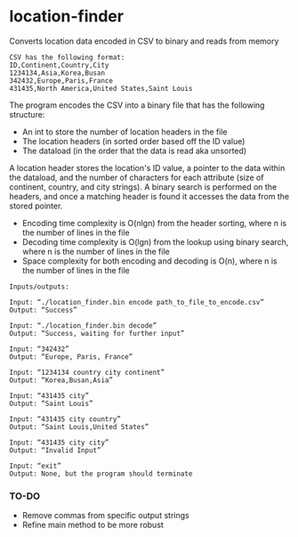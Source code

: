 # location-finder
Converts location data encoded in CSV to binary and reads from memory

```
CSV has the following format:
ID,Continent,Country,City
1234134,Asia,Korea,Busan
342432,Europe,Paris,France
431435,North America,United States,Saint Louis
```

The program encodes the CSV into a binary file that has the following structure:

* An int to store the number of location headers in the file
* The location headers (in sorted order based off the ID value)
* The dataload (in the order that the data is read aka unsorted)

A location header stores the location's ID value, a pointer to the data within the dataload, and the number of characters for each attribute (size of continent, country, and city strings). A binary search is performed on the headers, and once a matching header is found it accesses the data from the stored pointer.

* Encoding time complexity is O(nlgn) from the header sorting, where n is the number of lines in the file
* Decoding time complexity is O(lgn) from the lookup using binary search, where n is the number of lines in the file
* Space complexity for both encoding and decoding is O(n), where n is the number of lines in the file

```
Inputs/outputs:

Input: “./location_finder.bin encode path_to_file_to_encode.csv”
Output: “Success”

Input: “./location_finder.bin decode”
Output: “Success, waiting for further input”

Input: “342432”
Output: “Europe, Paris, France”

Input: “1234134 country city continent”
Output: “Korea,Busan,Asia”

Input: “431435 city”
Output: “Saint Louis”

Input: “431435 city country”
Output: “Saint Louis,United States”

Input: “431435 city city”
Output: “Invalid Input”

Input: “exit”
Output: None, but the program should terminate
```

### TO-DO
* Remove commas from specific output strings
* Refine main method to be more robust
